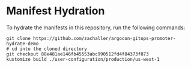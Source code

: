 # Manifest Hydration

To hydrate the manifests in this repository, run the following commands:

```shell
git clone https://github.com/zachaller/argocon-gitops-promoter-hydrate-demo
# cd into the cloned directory
git checkout 88e481ae146fb45553abc990512fd4f84373f873
kustomize build ./user-configuration/production/us-west-1
```
